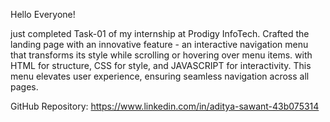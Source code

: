 Hello Everyone!

just completed Task-01 of my internship at Prodigy InfoTech. Crafted the landing page with an innovative feature - an interactive navigation menu 
that transforms its style while scrolling or hovering over menu items.
with HTML for structure, CSS for style, and JAVASCRIPT for interactivity. This menu elevates user experience, ensuring seamless navigation across all pages.

GitHub Repository: https://www.linkedin.com/in/aditya-sawant-43b075314
